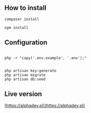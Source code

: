 ## How to install

```command
composer install
```

```command
npm install
```


## Configuration

```command

php -r "copy('.env.example', '.env');"

```
```command

php artisan key:generate
php artisan migrate
php artisan db:seed
```

## Live version
[https://alphadev.pl](https://alphadev.pl)
